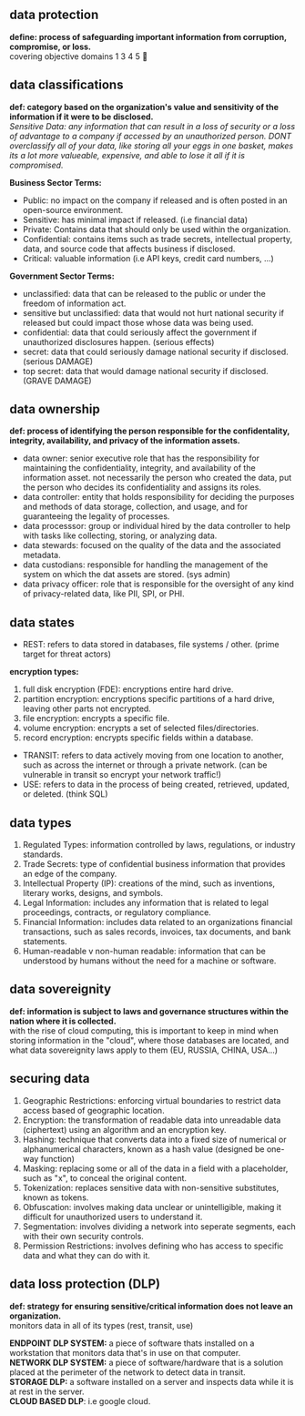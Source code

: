 ## data protection ##
__define: process of safeguarding important information from corruption, compromise, or loss.__<br>
covering objective domains 1 3 4 5 🧠

## data classifications ##
__def: category based on the organization's value and sensitivity of the information if it were to be disclosed.__<br>
*Sensitive Data: any information that can result in a loss of security or a loss of advantage to a company if accessed by an unauthorized person. DONT overclassify all of your data, like storing all your eggs in one basket, makes its a lot more valueable, expensive, and able to lose it all if it is compromised.*<br>

__Business Sector Terms:__
- Public: no impact on the company if released and is often posted in an open-source environment.
- Sensitive: has minimal impact if released. (i.e financial data)
- Private: Contains data that should only be used within the organization.
- Confidential: contains items such as trade secrets, intellectual property, data, and source code that affects business if disclosed.
- Critical: valuable information (i.e API keys, credit card numbers, ...)

__Government Sector Terms:__
- unclassified: data that can be released to the public or under the freedom of information act.
- sensitive but unclassified: data that would not hurt national security if released but could impact those whose data was being used.
- confidential: data that could seriously affect the government if unauthorized disclosures happen. (serious effects)
- secret: data that could seriously damage national security if disclosed.(serious DAMAGE)
- top secret: data that would damage national security if disclosed. (GRAVE DAMAGE)

## data ownership ##
__def: process of identifying the person responsible for the confidentality, integrity, availability, and privacy of the information assets.__<br>
- data owner: senior executive role that has the responsibility for maintaining the confidentiality, integrity, and availability of the information asset. not necessarily the person who created the data, put the person who decides its confidentiality and assigns its roles.
- data controller: entity that holds responsibility for deciding the purposes and methods of data storage, collection, and usage, and for guaranteeing the legality of processes.
- data processsor: group or individual hired by the data controller to help with tasks like collecting, storing, or analyzing data.
- data stewards: focused on the quality of the data and the associated metadata.
- data custodians: responsible for handling the management of the system on which the dat assets are stored. (sys admin)
- data privacy officer: role that is responsible for the oversight of any kind of privacy-related data, like PII, SPI, or PHI.

## data states ##
* REST: refers to data stored in databases, file systems / other. (prime target for threat actors)

__encryption types:__
1. full disk encryption (FDE): encryptions entire hard drive.
2. partition encryption: encryptions specific partitions of a hard drive, leaving other parts not encrypted.
3. file encryption: encrypts a specific file.
4. volume encryption: encrypts a set of selected files/directories.
5. record encryption: encrypts specific fields within a database.
* TRANSIT: refers to data actively moving from one location to another, such as across the internet or through a private network. (can be vulnerable in transit so encrypt your network traffic!)
* USE: refers to data in the process of being created, retrieved, updated, or deleted. (think SQL)

## data types ##
1. Regulated Types: information controlled by laws, regulations, or industry standards.
2. Trade Secrets: type of confidential business information that provides an edge of the company.
3. Intellectual Property (IP): creations of the mind, such as inventions, literary works, designs, and symbols.
4. Legal Information: includes any information that is related to legal proceedings, contracts, or regulatory compliance.
5. Financial Information: includes data related to an organizations financial transactions, such as sales records, invoices, tax documents, and bank statements.
6. Human-readable v non-human readable: information that can be understood by humans without the need for a machine or software.

## data sovereignity ##
__def: information is subject to laws and governance structures within the nation where it is collected.__<br>
with the rise of cloud computing, this is important to keep in mind when storing information in the "cloud", where those databases are located, and what data sovereignity laws apply to them (EU, RUSSIA, CHINA, USA...)

## securing data ##
1. Geographic Restrictions: enforcing virtual boundaries to restrict data access based of geographic location.
2. Encryption: the transformation of readable data into unreadable data (ciphertext) using an algorithm and an encryption key.
3. Hashing: technique that converts data into a fixed size of numerical or alphanumerical characters, known as a hash value (designed be one-way function)
4. Masking: replacing some or all of the data in a field with a placeholder, such as "x", to conceal the original content.
5. Tokenization: replaces sensitive data with non-sensitive substitutes, known as tokens.
6. Obfuscation: involves making data unclear or unintelligible, making it difficult for unauthorized users to understand it.
7. Segmentation: involves dividing a network into seperate segments, each with their own security controls.
8. Permission Restrictions: involves defining who has access to specific data and what they can do with it.

## data loss protection (DLP) ##
__def: strategy for ensuring sensitive/critical information does not leave an organization.__<br>
monitors data in all of its types (rest, transit, use) <br>

__ENDPOINT DLP SYSTEM:__ a piece of software thats installed on a workstation that monitors data that's in use on that computer. <br>
__NETWORK DLP SYSTEM:__ a piece of software/hardware that is a solution placed at the perimeter of the network to detect data in transit. <br>
__STORAGE DLP:__ a software installed on a server and inspects data while it is at rest in the server. <br>
__CLOUD BASED DLP__: i.e google cloud. <br>

